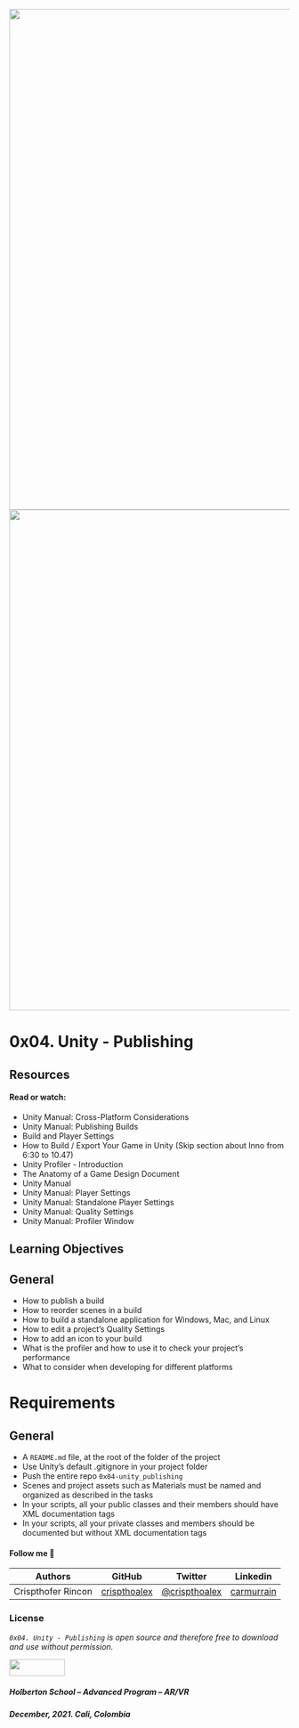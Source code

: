 <a href= "url"><img src="https://s3.amazonaws.com/intranet-projects-files/holbertonschool-cs-unity/422/12b.gif" width="900px"></a>
<br>
<a href= "url"><img src="https://s3.amazonaws.com/intranet-projects-files/holbertonschool-cs-unity/422/7b.gif" width="900px"></a>

# 0x04. Unity - Publishing

## Resources
#### Read or watch:

* Unity Manual: Cross-Platform Considerations
* Unity Manual: Publishing Builds
* Build and Player Settings
* How to Build / Export Your Game in Unity (Skip section about Inno from 6:30 to 10.47)
* Unity Profiler - Introduction
* The Anatomy of a Game Design Document
* Unity Manual
* Unity Manual: Player Settings
* Unity Manual: Standalone Player Settings
* Unity Manual: Quality Settings
* Unity Manual: Profiler Window

## Learning Objectives

## General
* How to publish a build
* How to reorder scenes in a build
* How to build a standalone application for Windows, Mac, and Linux
* How to edit a project’s Quality Settings
* How to add an icon to your build
* What is the profiler and how to use it to check your project’s performance
* What to consider when developing for different platforms

# Requirements
## General
* A ``README.md`` file, at the root of the folder of the project
* Use Unity’s default .gitignore in your project folder
* Push the entire repo ``0x04-unity_publishing``
* Scenes and project assets such as Materials must be named and organized as described in the tasks
* In your scripts, all your public classes and their members should have XML documentation tags
* In your scripts, all your private classes and members should be documented but without XML documentation tags

#### Follow me 💬

| Authors | GitHub | Twitter | Linkedin |
| :---: | :---: | :---: | :---: |
| Crispthofer Rincon | [crispthoalex](https://github.com/crispthoalex) | [@crispthoalex](https://twitter.com/crispthoalex) | [carmurrain](https://www.linkedin.com/in/carmurrain) |

### License
*`0x04. Unity - Publishing` is open source and therefore free to download and use without permission.*

<a href="url"><img src="https://www.holbertonschool.com/holberton-logo.png" align="middle" width="100" height="30"></a>

##### Holberton School – Advanced Program – AR/VR
##### December, 2021. Cali, Colombia
